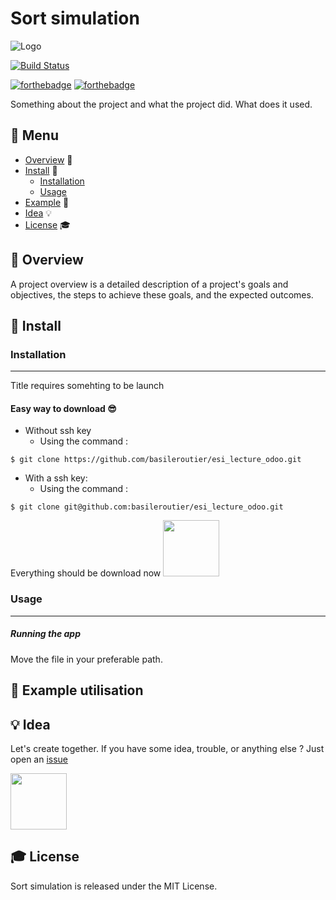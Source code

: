 # Sort simulation
![Logo](https://via.placeholder.com/1200x120)

[![Build Status](https://travis-ci.org/walternascimentobarroso/walternascimentobarroso.github.io.svg?branch=master)](https://travis-ci.org/walternascimentobarroso/walternascimentobarroso.github.io)

[![forthebadge](http://forthebadge.com/images/badges/built-with-love.svg)](http://forthebadge.com)  [![forthebadge](https://forthebadge.com/images/badges/contains-cat-gifs.svg)](https://forthebadge.com)

Something about the project and what the project did.
What does it used.

## :notebook_with_decorative_cover: Menu

* [Overview](#overview) :page_facing_up:
* [Install](#install) :trident:
    * [Installation](#installation)
    * [Usage](#usage)
* [Example](#example-utilisation) :mag_right:
* [Idea](#idea) :bulb:
* [License](#license) :mortar_board:

## :page_facing_up: Overview
 A project overview is a detailed description of a project's goals and objectives, the steps to achieve these goals, and the expected outcomes.


## :trident: Install

### Installation
___
Title requires somehting to be launch

#### Easy way to download :sunglasses:

* Without ssh key
   * Using the command :
```
$ git clone https://github.com/basileroutier/esi_lecture_odoo.git
```

* With a ssh key:
   * Using the command :
```
$ git clone git@github.com:basileroutier/esi_lecture_odoo.git
```

Everything should be download now
<img src="https://c.tenor.com/Uowt3oHKCP4AAAAC/marc77-cat-at-work.gif" width="90" height="90" />



### Usage
___
##### Running the app
Move the file in your preferable path.


## :mag_right: Example utilisation

## :bulb: Idea
Let's create together. If you have some idea, trouble, or anything else ? Just open an [issue](https://github.com/basileroutier/title/issues/new/choose)


<img src="https://c.tenor.com/k-tV1c5bCCkAAAAd/cat-smile-happy-cat.gif" width="90" height="90" />

## :mortar_board: License

Sort simulation is released under the MIT License.
